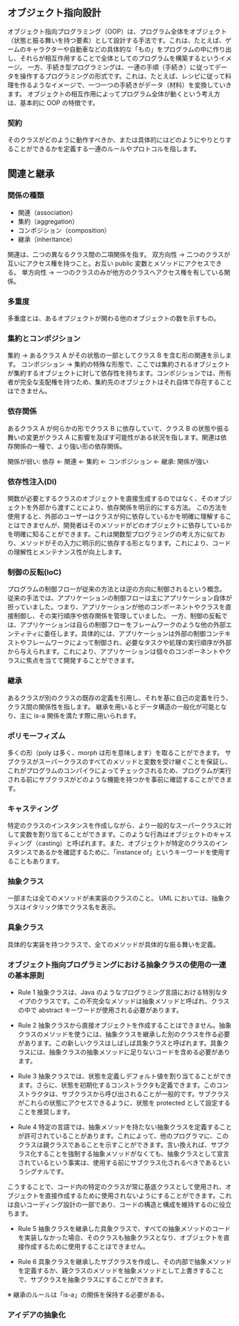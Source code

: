 ## オブジェクト指向設計

オブジェクト指向プログラミング（OOP）は、プログラム全体をオブジェクト（状態と振る舞いを持つ要素）として設計する手法です。これは、たとえば、ゲームのキャラクターや自動車などの具体的な「もの」をプログラムの中に作り出し、それらが相互作用することで全体としてのプログラムを構築するというイメージ。
一方、手続き型プログラミングは、一連の手順（手続き）に従ってデータを操作するプログラミングの形式です。これは、たとえば、レシピに従って料理を作るようなイメージで、一つ一つの手続きがデータ（材料）を変換していきます。
オブジェクトの相互作用によってプログラム全体が動くという考え方は、基本的に OOP の特徴です。

### 契約

そのクラスがどのように動作すべきか、または具体的にはどのようにやりとりすることができるかを定義する一連のルールやプロトコルを指します。

## 関連と継承

### 関係の種類

- 関連（association）
- 集約（aggregation）
- コンポジション（composition）
- 継承（inheritance）

関連は、二つの異なるクラス間の二項関係を指す。
双方向性 -> 二つのクラスが互いにアクセス権を持つこと。お互い public 変数とメソッドにアクセスできる。
単方向性 -> 一つのクラスのみが他方のクラスへアクセス権を有している関係。

### 多重度

多重度とは、あるオブジェクトが関わる他のオブジェクトの数を示すもの。

### 集約とコンポジション

集約 -> あるクラス A がその状態の一部としてクラス B を含む形の関連を示します。
コンポジション -> 集約の特殊な形態で、ここでは集約されるオブジェクトが集約するオブジェクトに対して依存性を持ちます。コンポジションでは、所有者が完全な支配権を持つため、集約先のオブジェクトはそれ自体で存在することはできません。

### 依存関係

あるクラス A が何らかの形でクラス B に依存していて、クラス B の状態や振る舞いの変更がクラス A に影響を及ぼす可能性がある状況を指します。関連は依存関係の一種で、より強い形の依存関係。

関係が弱い: 依存 <- 関連 <- 集約 <- コンポジション <- 継承: 関係が強い

### 依存性注入(DI)

関数が必要とするクラスのオブジェクトを直接生成するのではなく、そのオブジェクトを外部から渡すことにより、依存関係を明示的にする方法。
この方法を使用すると、外部のユーザーはクラスが何に依存しているかを明確に理解することはできませんが、開発者はそのメソッドがどのオブジェクトに依存しているかを明確に知ることができます。これは関数型プログラミングの考え方に似ており、メソッドがその入力に明示的に依存する形となります。これにより、コードの理解性とメンテナンス性が向上します。

### 制御の反転(IoC)

プログラムの制御フローが従来の方法とは逆の方向に制御されるという概念。
従来の手法では、アプリケーションの制御フローは主にアプリケーション自体が担っていました。つまり、アプリケーションが他のコンポーネントやクラスを直接制御し、その実行順序や依存関係を管理していました。
一方、制御の反転では、アプリケーションは自らの制御フローをフレームワークのような他の外部エンティティに委任します。具体的には、アプリケーションは外部の制御コンテキストやフレームワークによって制御され、必要なタスクや処理の実行順序が外部から与えられます。これにより、アプリケーションは個々のコンポーネントやクラスに焦点を当てて開発することができます。

### 継承

あるクラスが別のクラスの既存の定義を引用し、それを基に自己の定義を行う、クラス間の関係性を指します。
継承を用いるとデータ構造の一般化が可能となり、主に is-a 関係を満たす際に用いられます。

### ポリモーフィズム

多くの形（poly は多く、morph は形を意味します）を取ることができます。
サブクラスがスーパークラスのすべてのメソッドと変数を受け継ぐことを保証し、これがプログラムのコンパイラによってチェックされるため、プログラムが実行される前にサブクラスがどのような機能を持つかを事前に確認することができます。

### キャスティング

特定のクラスのインスタンスを作成しながら、より一般的なスーパークラスに対して変数を割り当てることができます。このような行為はオブジェクトのキャスティング（casting）と呼ばれます。また、オブジェクトが特定のクラスのインスタンスであるかを確認するために、「instance of」というキーワードを使用することもあります。

### 抽象クラス

一部または全てのメソッドが未実装のクラスのこと。
UML においては、抽象クラスはイタリック体でクラス名を表示。

### 具象クラス

具体的な実装を持つクラスで、全てのメソッドが具体的な振る舞いを定義。

### オブジェクト指向プログラミングにおける抽象クラスの使用の一連の基本原則

- Rule 1
  抽象クラスは、Java のようなプログラミング言語における特別なタイプのクラスです。この不完全なメソッドは抽象メソッドと呼ばれ、クラスの中で abstract キーワードが使用される必要があります。

- Rule 2
  抽象クラスから直接オブジェクトを作成することはできません。抽象クラスのメソッドを使うには、抽象クラスを継承した別のクラスを作る必要があります。この新しいクラスはしばしば具象クラスと呼ばれます。具象クラスには、抽象クラスの抽象メソッドに足りないコードを含める必要があります。

- Rule 3
  抽象クラスでは、状態を定義しデフォルト値を割り当てることができます。さらに、状態を初期化するコンストラクタも定義できます。このコンストラクタは、サブクラスから呼び出されることが一般的です。サブクラスがこれらの状態にアクセスできるように、状態を protected として設定することを推奨します。

- Rule 4
  特定の言語では、抽象メソッドを持たない抽象クラスを定義することが許可されていることがあります。これによって、他のプログラマに、このクラスは親クラスであることを示すことができます。言い換えれば、サブクラス化することを強制する抽象メソッドがなくても、抽象クラスとして宣言されているという事実は、使用する前にサブクラス化されるべきであるというシグナルです。

こうすることで、コード内の特定のクラスが常に基底クラスとして使用され、オブジェクトを直接作成するために使用されないようにすることができます。これは良いコーディング設計の一部であり、コードの構造と構成を維持するのに役立ちます。

- Rule 5
  抽象クラスを継承した具象クラスで、すべての抽象メソッドのコードを実装しなかった場合、そのクラスも抽象クラスとなり、オブジェクトを直接作成するために使用することはできません。

- Rule 6
  具象クラスを継承したサブクラスを作成し、その内部で抽象メソッドを定義するか、親クラスのメソッドを抽象メソッドとして上書きすることで、サブクラスを抽象クラスにすることができます。

※ 継承のルールは「is-a」の関係を保持する必要がある。

### アイデアの抽象化
